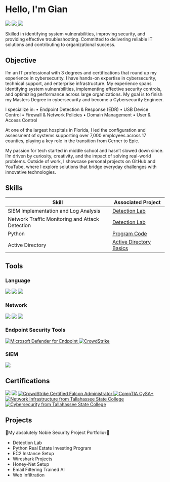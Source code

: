 # Hello, I'm Gian
<a href="https://linkedin.com/in/gianameglio"><img src="https://img.shields.io/badge/-LinkedIn-0072b1?&style=for-the-badge&logo=linkedin&logoColor=white" /></a>
<a href="https://tryhackme.com/r/p/GianAmeglioTSC23"><img src="https://img.shields.io/badge/-TryHackMe-2D2D2D?&style=for-the-badge&logo=tryhackme&logoColor=white" />
<a href="https://www.youtube.com/@GianCyber"><img src="https://img.shields.io/badge/-YouTube-FF0000?&style=for-the-badge&logo=youtube&logoColor=white" />
</a>

  


 Skilled in identifying system vulnerabilities, improving security, and providing effective troubleshooting. Committed to delivering
 reliable IT solutions and contributing to organizational success.


## Objective
I’m an IT professional with 3 degrees and certifications that round up my experience in cybersecurity. I have hands-on expertise in cybersecurity, technical support, and enterprise infrastructure. My experience spans identifying system vulnerabilities, implementing effective security controls, and optimizing performance across large organizations. My goal is to finish my Masters Degree in cybersecurity and become a Cybersecurity Engineer.

I specialize in:
• Endpoint Detection & Response (EDR)
• USB Device Control
• Firewall & Network Policies
• Domain Management
• User & Access Control

At one of the largest hospitals in Florida, I led the configuration and assessment of systems supporting over 7,000 employees across 17 counties, playing a key role in the transition from Cerner to Epic.

My passion for tech started in middle school and hasn’t slowed down since. I’m driven by curiosity, creativity, and the impact of solving real-world problems. Outside of work, I showcase personal projects on GitHub and YouTube, where I explore solutions that bridge everyday challenges with innovative technologies.

## Skills

| Skill                                         | Associated Project         |
|-----------------------------------------------|----------------------------|
| SIEM Implementation and Log Analysis          | <a href="https://google.com">Detection Lab</a>|
| Network Traffic Monitoring and Attack Detection | <a href="https://google.com">Detection Lab</a>|
| Python                                        | <a href="https://replit.com/@GiancarloAmegli/Real-Estate-Investor">Program Code </a>||
| Active Directory                              | <a href="https://www.youtube.com/watch?v=PCoxqvaiG8A"> Active Directory Basics </a>|

## Tools
 
### Language
</div>
    <img src="https://img.shields.io/badge/-Python-3776AB?&style=for-the-badge&logo=python&logoColor=white" /> 
    <img src="https://img.shields.io/badge/-Linux-FCC624?&style=for-the-badge&logo=linux&logoColor=black" />
    <img src="https://img.shields.io/badge/-PowerShell-5391FE?&style=for-the-badge&logo=powershell&logoColor=white" />
</div>


### Network
<div>
    <img src="https://img.shields.io/badge/-Wireshark-167D6E?&style=for-the-badge&logo=Wireshark&logoColor=white" />
    <img src="https://img.shields.io/badge/-Nmap-0078D7?&style=for-the-badge&logo=Nmap&logoColor=white" /> <img src="https://img.shields.io/badge/-Netcat-0078D7?&style=for-the-badge&logo=Netcat&logoColor=white" />
</div>

### Endpoint Security Tools
<div>
  <a href="https://www.microsoft.com/en-us/security/business/threat-protection/microsoft-defender-endpoint" target="_blank">
    <img src="https://img.shields.io/badge/-Microsoft_Defender_for_Endpoint-00A4EF?&style=for-the-badge&logo=Microsoft&logoColor=white" alt="Microsoft Defender for Endpoint" />
  </a>

  <a href="https://www.crowdstrike.com/" target="_blank">
    <img src="https://img.shields.io/badge/-CrowdStrike-E51C23?style=for-the-badge&logo=https://upload.wikimedia.org/wikipedia/commons/thumb/d/d0/CrowdStrike_Logo.png/320px-CrowdStrike_Logo.png&logoColor=white" alt="CrowdStrike" />
  </a>
</div>
 

### SIEM
<div>
    <img src="https://img.shields.io/badge/-Splunk-000000?&style=for-the-badge&logo=Splunk&logoColor=white" />
</div>

## Certifications

<div>

<img src="https://img.shields.io/badge/-Hacker_Mentor_Pentester_Junior-0000FF?&style=for-the-badge&logo=Hacker_Mentor&logoColor=white" />
<img src="https://img.shields.io/badge/-Security%2B-0000FF?&style=for-the-badge&logo=CompTIA&logoColor=white" />

<!-- CrowdStrike Certified Falcon Administrator -->
  <a href="https://www.crowdstrike.com/services/falcon-certification/" target="_blank">
    <img src="https://img.shields.io/badge/-CrowdStrike_Certified_Falcon_Admin-E51C23?style=for-the-badge&logo=CrowdStrike&logoColor=white" alt="CrowdStrike Certified Falcon Administrator" />
  </a>

  <!-- CompTIA CySA+ -->
  <a href="https://www.comptia.org/certifications/cybersecurity-analyst" target="_blank">
    <img src="https://img.shields.io/badge/-CompTIA_CySA+-%23F42B29?style=for-the-badge&logo=CompTIA&logoColor=white" alt="CompTIA CySA+" />
  </a>

  <!-- Network Infrastructure - Tallahassee State College -->
  <a href="https://www.tcc.fl.edu/" target="_blank">
    <img src="https://img.shields.io/badge/-Network_Infrastructure_(Tallahassee_State_College)-005A9C?style=for-the-badge&logo=Google%20Classroom&logoColor=white" alt="Network Infrastructure from Tallahassee State College" />
  </a>

  <!-- Cybersecurity - Tallahassee State College -->
  <a href="https://www.tcc.fl.edu/" target="_blank">
    <img src="https://img.shields.io/badge/-Cybersecurity_(Tallahassee_State_College)-005A9C?style=for-the-badge&logo=Google%20Classroom&logoColor=white" alt="Cybersecurity from Tallahassee State College" />
  </a>
</div>


## Projects
🎩My absolutely Nobie Security Project Portfolio💀🎩
- Detection Lab
- Python Real Estate Investing Program
- EC2 Instance Setup
- Wireshark Projects
- Honey-Net Setup
- Email Filtering Trained AI
- Web Infiltration 
